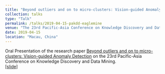 ```yaml
---
title: "Beyond outliers and on to micro-clusters: Vision-guided Anomaly Detection"
collection: talks
type: "Talk"
permalink: /talks/2019-04-15-pakdd-eaglemine
venue: "The 23rd Pacific-Asia Conference on Knowledge Discovery and Data Mining"
date: 2019-04-15
location: "Macau, China"
---
```


Oral Presentation of the research paper [Beyond outliers and on to micro-clusters: Vision-guided Anomaly Detection](http://wenchieh.github.io/files/pdf/eaglemine.pdf) on the 23rd Pacific-Asia Conference on Knowledge Discovery and Data Mining.<br>
[[slide]](http://wenchieh.github.io/files/slide/eaglemine.pptx)
